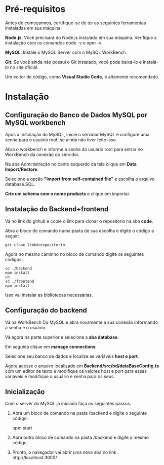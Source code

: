 # Pré-requisitos
Antes de começarmos, certifique-se de ter as seguintes ferramentas instaladas em sua máquina:

**Node.js**: Você precisará do Node.js instalado em sua máquina. Verifique a instalação com os comandos node -v e npm -v.

**MySQL**: Instale o MySQL Server com o MySQL WorkBench.

**Git**: Se você ainda não possui o Git instalado, você pode baixá-lo e instalá-lo no site oficial.

Um editor de código, como **Visual Studio Code**, é altamente recomendado.

# Instalação
## Configuração do Banco de Dados MySQL por MySQL workbench

Após a instalação do MySQL, inicie o servidor MySQL e configure uma senha para o usuário root, se ainda não tiver feito isso.

Abra o workbench e informe a senha do usuário root para entrar no WorkBench da conexão do servidor.

Na aba Administração no canto esquerdo da tela clique em **Data Import/Restore**.

Selecione a opção **"Import from self-contained file"** e escolha o arquivo database.SQL.

**Crie um schema com o nome products** e clique em importar.

## Instalação do Backend+frontend

Vá no link do github e copie o link para clonar o repositório na aba **code**.

Abra o bloco de comando numa pasta de sua escolha e digite o código a seguir:

    git clone linkdorepositorio

Agora no mesmo caminho no bloco de comando digite os seguintes códigos:

    cd ./backend
    npm install
    cd ..
    cd ./frontend
    npm install

Isso vai instalar as bibliotecas necessárias.

## Configuração do backend

Vá na WorkBench Do MySQL e abra novamente a sua conexão informando a senha e o usuário.

Vá agora na parte superior e selecione a **aba database**.

Em seguida clique em **manage connections**.

Selecione seu banco de dados e localize as variáveis **host e port**.

Agora acesse o arquivo localizado em **Backend/src/bd/dataBaseConfig.ts** com um editor de texto e modifique os valores host e port para essas váriaveis e modifique o usuário e senha para os seus.

## Inicialização
Com o server do MySQL já iniciado faça os seguintes passos.

1. Abra um bloco de comando na pasta /backend e digite o seguinte código:

    npm start

2. Abra outro bloco de comando na pasta /backend e digite o mesmo código.

3. Pronto, o navegador vai abrir uma nova aba no link http://localhost:3000/ 